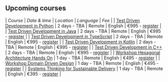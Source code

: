 ## Upcoming courses

| _Course_ | _Date & time_ | _Location_ | _Language_ | _Fee_ |
| [Test Driven Development in Python](/training/test-driven-development) | 2 days - TBA | Remote | English | €995 - [register](/training/register) |
| [Test Driven Development in Java](/training/test-driven-development) | 2 days - TBA | Remote | English | €995 - [register](/training/register) |
| [Test Driven Development in TypeScript](/training/test-driven-development) | 2 days - TBA | Remote | English | €995 - [register](/training/register) |
| [Test Driven Development in Kotlin](/training/test-driven-development) | 2 days - TBA | Remote | English | €995 - [register](/training/register) |
| [Test Driven Development in C++](/training/test-driven-development) | 2 days - TBA | Remote | English | €995 - [register](/training/register) |
| [Workshop Hexagonal Architecture Hands On](/training/hexagonal-architecture) | 1 day - TBA | Remote | English | €495 - [register](/training/register) |
| [Workshop Domain Driven Design](/training/ddd-introduction) | 1 day - TBA | Remote | English | €495 - [register](/training/register) |
| [Systems Thinking for Sustainable Delivery](/training/systems-thinking) | 1 day - TBA | Remote | English | €395 - [register](/training/register) |
